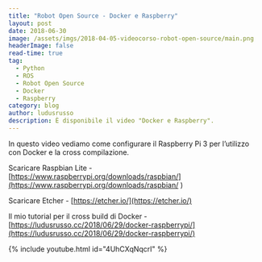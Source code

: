 ```yaml
---
title: "Robot Open Source - Docker e Raspberry"
layout: post
date: 2018-06-30
image: /assets/imgs/2018-04-05-videocorso-robot-open-source/main.png
headerImage: false
read-time: true
tag:
  - Python
  - ROS
  - Robot Open Source
  - Docker
  - Raspberry
category: blog
author: ludusrusso
description: È disponibile il video "Docker e Raspberry".
---
```


In questo video vediamo come configurare il Raspberry Pi 3 per l’utilizzo con Docker e la cross compilazione.

Scaricare Raspbian Lite - [https://www.raspberrypi.org/downloads/raspbian/](https://www.raspberrypi.org/downloads/raspbian/
)

Scaricare Etcher - [https://etcher.io/](https://etcher.io/)

Il mio tutorial per il cross build di Docker - [https://ludusrusso.cc/2018/06/29/docker-raspberrypi/](https://ludusrusso.cc/2018/06/29/docker-raspberrypi/)


{% include youtube.html id="4UhCXqNqcrI" %}

